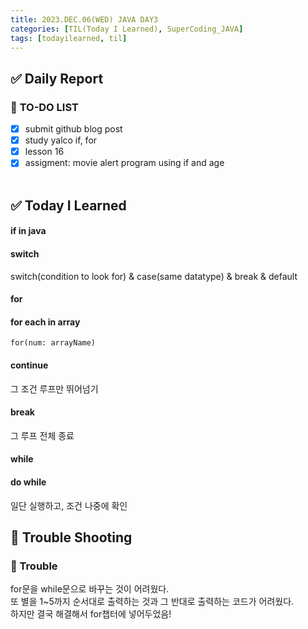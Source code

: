 ```yaml
---
title: 2023.DEC.06(WED) JAVA DAY3
categories: [TIL(Today I Learned), SuperCoding_JAVA]
tags: [todayilearned, til]
---
```


## ✅ Daily Report

### 📌 **TO-DO LIST**

- [x] submit github blog post
- [x] study yalco if, for
- [x] lesson 16
- [x] assigment: movie alert program using if and age
      <br>
      <br>

## ✅ Today I Learned

#### if in java

#### switch

switch(condition to look for) & case(same datatype) & break & default

#### for

#### for each in array

`for(num: arrayName)`

#### continue

그 조건 루프만 뛰어넘기

#### break

그 루프 전체 종료

#### while

#### do while

일단 실행하고, 조건 나중에 확인

## 🐛 Trouble Shooting

### **🔴 Trouble**

for문을 while문으로 바꾸는 것이 어려웠다. <br>
또 별을 1~5까지 순서대로 출력하는 것과 그 반대로 출력하는 코드가 어려웠다. <br>
하지만 결국 해결해서 for챕터에 넣어두었음! <br>
